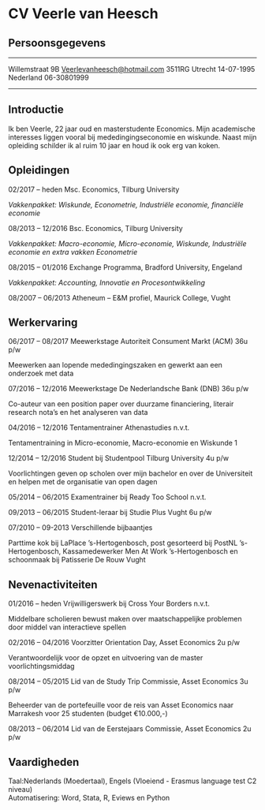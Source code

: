 CV Veerle van Heesch
=============


Persoonsgegevens 
-------------

-------------------     ----------------------------
Willemstraat 9B         Veerlevanheesch@hotmail.com
3511RG Utrecht          14-07-1995               
Nederland               06-30801999           
-------------------     ----------------------------


Introductie
--------------------------
Ik ben Veerle, 22 jaar oud en masterstudente Economics. Mijn academische interesses liggen vooral bij mededingingseconomie en wiskunde. Naast mijn opleiding schilder ik al ruim 10 jaar en houd ik ook erg van koken.


Opleidingen
---------------------------
02/2017 – heden	Msc. Economics, Tilburg University  

*Vakkenpakket: Wiskunde, Econometrie, Industriële economie, financiële economie* 


08/2013 – 12/2016 	Bsc. Economics, Tilburg University 

*Vakkenpakket: Macro-economie, Micro-economie, Wiskunde, Industriële economie en extra vakken Econometrie*


08/2015 – 01/2016 	Exchange Programma, Bradford University, Engeland 

*Vakkenpakket: Accounting, Innovatie en Procesontwikkeling*


08/2007 – 06/2013	Atheneum – E&M profiel, Maurick College, Vught				


Werkervaring
--------------------------------------
06/2017 – 08/2017 	Meewerkstage Autoriteit Consument Markt (ACM)                                  36u p/w

Meewerken aan lopende mededingingszaken en gewerkt aan een onderzoek met data

07/2016 – 12/2016	Meewerkstage De Nederlandsche Bank (DNB)     	         	           36u p/w

Co-auteur van een position paper over duurzame financiering, literair research nota’s en het analyseren van data 

04/2016 – 12/2016	Tentamentrainer Athenastudies 					  n.v.t.

Tentamentraining in Micro-economie, Macro-economie en Wiskunde 1 

12/2014 – 12/2016	Student bij Studentpool Tilburg University	                    	             4u p/w

Voorlichtingen geven op scholen over mijn bachelor en over de Universiteit en helpen met de organisatie van open dagen

05/2014 – 06/2015	Examentrainer bij Ready Too School 			                             n.v.t.

09/2013 – 06/2015 	Student-leraar bij Studie Plus Vught 		                                        6u p/w

07/2010 – 09-2013	Verschillende bijbaantjes

Parttime kok bij LaPlace ’s-Hertogenbosch, post gesorteerd bij PostNL ’s-Hertogenbosch, Kassamedewerker Men At Work ’s-Hertogenbosch en 
schoonmaak bij Patisserie De Rouw Vught

Nevenactiviteiten
-------------------------------

01/2016 – heden 	Vrijwilligerswerk bij Cross Your Borders 				  n.v.t.

Middelbare scholieren bewust maken over maatschappelijke problemen door middel van interactieve spellen 

02/2016 – 04/2016	Voorzitter Orientation Day, Asset Economics 	                     	             2u p/w

Verantwoordelijk voor de opzet en uitvoering van de master voorlichtingsmiddag 

08/2014 – 05/2015	Lid van de Study Trip Commissie, Asset Economics                                  3u p/w

Beheerder van de portefeuille voor de reis van Asset Economics naar Marrakesh voor 25 studenten (budget €10.000,-)

08/2013 – 06/2014	Lid van de Eerstejaars Commissie, Asset Economics                                2u p/w

Vaardigheden 
---------------------
Taal:Nederlands (Moedertaal), Engels (Vloeiend - Erasmus language test C2 niveau)  
Automatisering: Word, Stata, R, Eviews en Python
